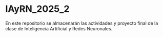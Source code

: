 # IAyRN_2025_2
En este repositorio se almacenarán las actividades y proyecto final de la clase de Inteligencia Artificial y Redes Neuronales. 
